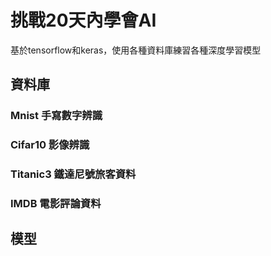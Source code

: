 # 挑戰20天內學會AI
基於tensorflow和keras，使用各種資料庫練習各種深度學習模型

## 資料庫
### Mnist 手寫數字辨識
### Cifar10 影像辨識
### Titanic3 鐵達尼號旅客資料
### IMDB 電影評論資料
## 模型
